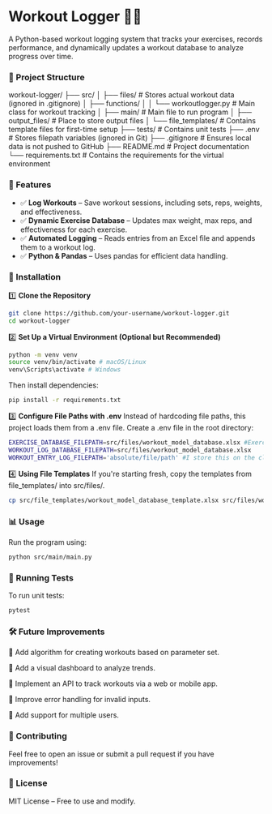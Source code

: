 # Workout Logger 🏋️‍♂️

A Python-based workout logging system that tracks your exercises, records performance, and dynamically updates a workout database to analyze progress over time.

  

### 📂 Project Structure
workout-logger/
├── src/
│   ├── files/            # Stores actual workout data (ignored in .gitignore)
│   ├── functions/
│   │   └── workoutlogger.py  # Main class for workout tracking
│   ├── main/             # Main file to run program
│   ├── output_files/     # Place to store output files
│   └── file_templates/   # Contains template files for first-time setup
├── tests/                # Contains unit tests
├── .env                  # Stores filepath variables (ignored in Git)
├── .gitignore            # Ensures local data is not pushed to GitHub
├── README.md             # Project documentation
└── requirements.txt      # Contains the requirements for the virtual environment

### 📌 Features
- ✅ **Log Workouts** – Save workout sessions, including sets, reps, weights, and effectiveness.
- ✅ **Dynamic Exercise Database** – Updates max weight, max reps, and effectiveness for each exercise.
- ✅ **Automated Logging** – Reads entries from an Excel file and appends them to a workout log.
- ✅ **Python & Pandas** – Uses pandas for efficient data handling.

### 🚀 Installation

1️⃣ **Clone the Repository**  
```bash
git clone https://github.com/your-username/workout-logger.git
cd workout-logger
```
2️⃣ **Set Up a Virtual Environment (Optional but Recommended)**
 ```bash 
 python -m venv venv 
 source venv/bin/activate # macOS/Linux 
 venv\Scripts\activate # Windows
 ```
Then install dependencies:
```bash
pip install -r requirements.txt
```
3️⃣ **Configure File Paths with .env**
Instead of hardcoding file paths, this project loads them from a .env file.
Create a .env file in the root directory:
```bash
EXERCISE_DATABASE_FILEPATH=src/files/workout_model_database.xlsx #Exercise database and workout log are in the same excel file
WORKOUT_LOG_DATABASE_FILEPATH=src/files/workout_model_database.xlsx
WORKOUT_ENTRY_LOG_FILEPATH='absolute/file/path' #I store this on the cloud so I can update it from my phone
```
4️⃣ **Using File Templates**
If you're starting fresh, copy the templates from file_templates/ into src/files/.
```bash
cp src/file_templates/workout_model_database_template.xlsx src/files/workout_model_database.xlsx
```
### 📊 Usage

Run the program using:
```bash
python src/main/main.py
```
### 🧪 Running Tests

To run unit tests:
```bash
pytest
```
### 🛠️ Future Improvements

🔹 Add algorithm for creating workouts based on parameter set.

🔹 Add a visual dashboard to analyze trends.

🔹 Implement an API to track workouts via a web or mobile app.

🔹 Improve error handling for invalid inputs.

🔹 Add support for multiple users.

### 🤝 Contributing

Feel free to open an issue or submit a pull request if you have improvements!

  

### 📜 License

MIT License – Free to use and modify.